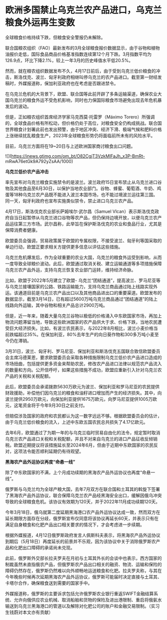 # 欧洲多国禁止乌克兰农产品进口，乌克兰粮食外运再生变数

全球粮食价格持续下跌，但粮食安全警报仍未解除。

联合国粮农组织（FAO）最新发布的3月全球粮食报价数据显示，由于谷物和植物油报价走低，国际食品商品价格基准指数连续第12个月下跌。3月指数平均为126.9点，环比下降2.1%，较上一年3月的历史峰值水平低20.5%。

然而，就在粮农组织数据发布不久，4月17日前后，由于受到乌克兰低价粮食的冲击，斯洛伐克、波兰、匈牙利政府相继叫停乌克兰的农产品进口。截至第一财经发稿时，外媒报道称，保加利亚政府也在考虑是否跟进禁令。

在乌克兰危机的大背景下，欧盟、联合国等此前开辟了多条运输渠道，确保农业大国乌克兰的粮食外运不受危机影响，同时也力保国际粮食市场避免出现去年危机暴发后的波动。

但是，正如粮农组织首席经济学家马克西莫·托雷罗（Máximo
Torero）所强调的，全球食品价格有所松动，但价格仍处于高位，对粮食安全仍构成挑战。联合国世界粮食计划署此前也发出预警，由于地区冲突、经济下滑、极端气候和肥料价格上涨继续扰乱粮食生产，2023年全球粮食形势仍将面临前所未有的风险水平。

目前，乌克兰方面将在19~20日与上述欧洲国家商讨粮食出口问题。

![](https://inews.gtimg.com/om_bt/O82CgjT3VzkMlFaJh_x3P-BmRt-
mRwA76etGk9A792yZsAA/1000)

**乌克兰低价农产品冲击**

率先宣布对乌克兰粮食实施禁令的是波兰。波兰政府15日宣布禁止从乌克兰进口谷物及其他食品至6月30日，以保护当地农业部门。谷物、蜂蜜、葡萄酒、牛奶、鸡蛋等18种乌克兰农产品既不能进入波兰本国市场，也不能过境波兰运往第三国。同一天，匈牙利政府也宣布实施类似禁令，禁止进口乌克兰农产品。

4月17日，斯洛伐克农业部长萨姆埃尔·武尔昌（Samuel
Vlcan）表示斯洛伐克政府自当日起暂停从乌克兰进口谷物等农产品，但仍保持边境开放，以便乌克兰农产品运往第三方市场。武尔昌称，此举旨在保护斯洛伐克的农业和食品行业，尤其是保障消费者健康。

欧盟委员会强调，贸易政策属于欧盟的专属权限，不接受波兰、匈牙利等国采取的单边行动，欧盟正要求相关方提供更多信息以评估这些措施。

乌克兰危机爆发后，作为全球重要的农业大国，乌克兰的粮食外运受到影响，从而一度导致全球粮价波动。此后，欧盟通过取消关税、建立运输通道等多项措施保障乌克兰农产品外运，支持乌克兰恢复农业部门运转，维持经济命脉。

比如，欧盟于2022年5月建立了欧盟-
乌克兰“团结通道”，提高波兰、罗马尼亚等与乌克兰接壤国家的公路、铁路运输能力，支持乌克兰商品通过陆上线路实现外运。该通道目前是乌克兰农产品出口以及其他商品进出口的重要渠道。欧盟发布的数据显示，截至3月14日，已有超过5600万吨乌克兰商品通过“团结通道”的陆上线路向外运输，其中谷物和相关产品总计2900万吨。

但是，近一年来，随着大量乌克兰谷物以极低的价格涌入中东欧国家市场，再加上物流问题滞留当地，导致这些欧洲国家的农产品供大于求、价格下跌，当地农民遭受巨大经济损失。比如，有波兰农民表示，与2022年8月相比，波兰小麦价格当前跌幅超过35%。在保加利亚，80%去年生产的向日葵作物和300多万吨小麦至今仍在滞销。

3月31日，波兰、匈牙利、罗马尼亚、保加利亚和斯洛伐克五国联合致信欧盟委员会主席冯德莱恩，要求欧盟委员会采取各种措施限制乌克兰低价农产品进口造成的市场扭曲，包括提供更多资金来帮助农民，修改农产品进口法律以规范农产品流入的数量和方向。公开信呼吁，如果这些措施不成功，欧盟应重新引入针对乌克兰农产品的关税和关税配额。

此后，欧盟委员会承诺拨款5630万欧元为波兰、保加利亚和罗马尼亚的农民提供财政援助，补偿他们因乌克兰的粮食和油籽进口增加而产生的经济损失。其中，向波兰提供2950万欧元，向保加利亚提供1675万欧元，向罗马尼亚提供1005万欧元，这笔资金将于今年9月30日之前支付。

但赔偿涉及国家的政府和农民都认为这一数字远远不够。根据欧盟委员会的估计，由于乌克兰低价粮食的流入，上述中东欧五国农民总共损失了4.17亿欧元。

去年6月，欧盟通过了为期一年的与乌克兰临时贸易自由化的法令，规定暂时取消乌克兰农产品进口关税和关税配额，并且不对来自乌克兰的进口产品征收反倾销税。欧盟近期提议将该措施延长至2024年6月，但由于近期中东欧国家的农民反对，这项法令能否顺利延期仍有待观望。

**黑海农产品外运协议再度“命悬一线”**

除了中东欧国家的不满，上个月成功续期的黑海农产品外运协议也再度“命悬一线”。

俄罗斯与乌克兰均为全球产粮大国，去年7月双方在联合国和土耳其的斡旋下签署了黑海农产品外运协议，联合保障乌克兰农产品经黑海安全出口，缓解因俄乌冲突导致的全球粮食危机。该协议有效期为120天，并于2022年11月成功续期120天。

今年3月18日，俄乌就第二度延期黑海港口农产品外运协议达成一致，然而双方在延长期限方面存在分歧，俄罗斯宣布仅同意将该协议再延长60天，并表示只有在满足自身粮食和化肥产品出口相关要求的情况下，才会考虑进一步续期。

根据外媒报道，4月12日俄罗斯政府发言人佩斯科夫表示，将黑海农产品外运协议到期后（5月18日）再度延长的前景并不乐观，因为该协议中关于消除俄罗斯农产品和化肥出口障碍的承诺尚未兑现。

此前，俄罗斯外交部长拉夫罗夫在月初与土耳其外长的会谈中也表示，西方国家的制裁虽然未直指俄农产品，但俄罗斯农产品出口相关的融资、物流、运输和保险的障碍仍然存在，俄罗斯仍然难以向外顺畅地运送粮食和化肥。拉夫罗夫称，与其在今年晚些时候再次延期黑海农产品外运协议，俄罗斯可能届时决定直接与土耳其、卡塔尔合作，确保粮食送到需要的国家手中。

外媒报道称，俄罗斯的主要诉求包括允许俄罗斯农业银行重返SWIFT金融结算系统、允许向俄供应农业机械、取消船舶和货物的保险及进出港限制、重启将俄氨水输送到乌克兰黑海港口的管道以及解除对化肥公司的账户和金融交易限制。（实习生钱蔚对本文亦有贡献）

